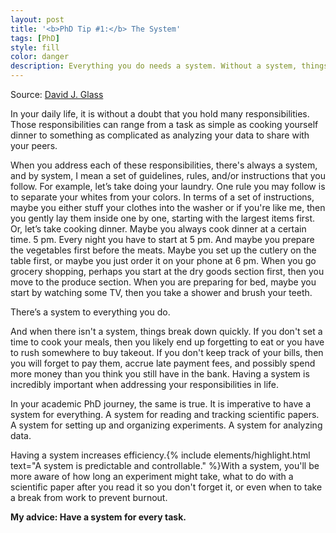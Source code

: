 ```yaml
---
layout: post
title: '<b>PhD Tip #1:</b> The System'
tags: [PhD]
style: fill
color: danger 
description: Everything you do needs a system. Without a system, things break down.
---
```

Source: [David J. Glass](https://www.amazon.com/Experimental-Design-Biologists-Second-David/dp/1621820416)

In your daily life, it is without a doubt that you hold many responsibilities. Those responsibilities can range from a task as simple as cooking yourself dinner to something as complicated as analyzing your data to share with your peers. 

When you address each of these responsibilities, there's always a system, and by system, I mean a set of guidelines, rules, and/or instructions that you follow. For example, let’s take doing your laundry. One rule you may follow is to separate your whites from your colors. In terms of a set of instructions, maybe you either stuff your clothes into the washer or if you're like me, then you gently lay them inside one by one, starting with the largest items first. Or, let’s take cooking dinner. Maybe you always cook dinner at a certain time. 5 pm. Every night you have to start at 5 pm. And maybe you prepare the vegetables first before the meats. Maybe you set up the cutlery on the table first, or maybe you just order it on your phone at 6 pm. When you go grocery shopping, perhaps you start at the dry goods section first, then you move to the produce section. When you are preparing for bed, maybe you start by watching some TV, then you take a shower and brush your teeth.

There’s a system to everything you do. 

And when there isn't a system, things break down quickly. If you don't set a time to cook your meals, then you likely end up forgetting to eat or you have to rush somewhere to buy takeout.  If you don't keep track of your bills, then you will forget to pay them, accrue late payment fees, and possibly spend more money than you think you still have in the bank. Having a system is incredibly important when addressing your responsibilities in life. 

In your academic PhD journey, the same is true. It is imperative to have a system for everything. A system for reading and tracking scientific papers. A system for setting up and organizing experiments. A system for analyzing data. 

Having a system increases efficiency.{% include elements/highlight.html text="A system is predictable and controllable." %}With a system, you'll be more aware of how long an experiment might take, what to do with a scientific paper after you read it so you don't forget it, or even when to take a break from work to prevent burnout. 

**My advice: Have a system for every task.**
